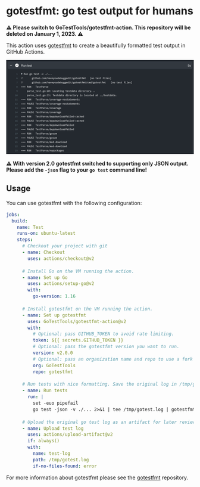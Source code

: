 # gotestfmt: go test output for humans

**⚠️ Please switch to GoTestTools/gotestfmt-action. This repository will be deleted on January 1, 2023. ⚠️**

This action uses [gotestfmt](https://github.com/GoTestTools/gotestfmt) to create a beautifully formatted test output in GitHub Actions.

![An animation showcasing that gotestfmt transforms a text log into an interactive log with folding sections.](https://raw.githubusercontent.com/GoTestTools/.github/main/gotestfmt.svg)

**⚠️ With version 2.0 gotestfmt switched to supporting only JSON output. Please add the `-json` flag to your `go test` command line!**

## Usage

You can use gotestfmt with the following configuration:

```yaml
jobs:
  build:
    name: Test
    runs-on: ubuntu-latest
    steps:
      # Checkout your project with git
      - name: Checkout
        uses: actions/checkout@v2

      # Install Go on the VM running the action.
      - name: Set up Go
        uses: actions/setup-go@v2
        with:
          go-version: 1.16

      # Install gotestfmt on the VM running the action.
      - name: Set up gotestfmt
        uses: GoTestTools/gotestfmt-action@v2
        with:
          # Optional: pass GITHUB_TOKEN to avoid rate limiting.
          token: ${{ secrets.GITHUB_TOKEN }}
          # Optional: pass the gotestfmt version you want to run. 
          version: v2.0.0
          # Optional: pass an organization name and repo to use a fork
          org: GoTestTools
          repo: gotestfmt

      # Run tests with nice formatting. Save the original log in /tmp/gotest.log
      - name: Run tests
        run: |
          set -euo pipefail
          go test -json -v ./... 2>&1 | tee /tmp/gotest.log | gotestfmt

      # Upload the original go test log as an artifact for later review.
      - name: Upload test log
        uses: actions/upload-artifact@v2
        if: always()
        with:
          name: test-log
          path: /tmp/gotest.log
          if-no-files-found: error
```

For more information about gotestfmt please see the [gotestfmt](https://github.com/GoTestTools/gotestfmt) repository.
